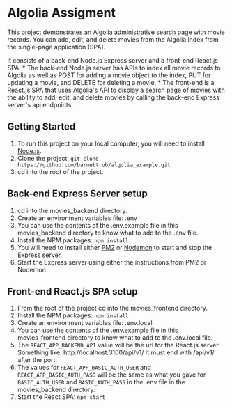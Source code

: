 # Algolia Assigment

<p>This project demonstrates an Algolia administrative search page with movie records.  You can add, edit, and delete movies from the Algolia index from the single-page application (SPA).</p>

<p>It consists of a back-end Node.js Express server and a front-end React.js SPA.  
* The back-end Node.js server has APIs to index all movie records to Algolia as well as POST for adding a movie object to the index, PUT for updating a movie, and DELETE for deleting a movie.  
* The front-end is a React.js SPA that uses Algolia's API to display a search page of movies with the ability to add, edit, and delete movies by calling the back-end Express server's api endpoints.
</p>

## Getting Started

1. To run this project on your local computer, you will need to install [Node.js](https://nodejs.org/en/).
2. Clone the project: `git clone https://github.com/barnettrob/algolia_example.git`
3. cd into the root of the project.

## Back-end Express Server setup

1. cd into the movies_backend directory.
2. Create an environment variables file: .env
3. You can use the contents of the .env.example file in this movies_backend directory to know what to add to the .env file.
4. Install the NPM packages: `npm install`
5. You will need to install either [PM2](https://pm2.keymetrics.io/docs/usage/monitoring/) or [Nodemon](https://nodemon.io/) to start and stop the Express server.
6. Start the Express server using either the instructions from PM2 or Nodemon.

## Front-end React.js SPA setup

1. From the root of the project cd into the movies_frontend directory.
2. Install the NPM packages: `npm install`
3. Create an environment variables file: .env.local
4. You can use the contents of the .env.example file in this movies_frontend directory to know what to add to the .env.local file.
5. The `REACT_APP_BACKEND_API` value will be the url for the React.js server. Something like: http://localhost:3100/api/v1/ It must end with /api/v1/ after the port.
6. The values for `REACT_APP_BASIC_AUTH_USER` and `REACT_APP_BASIC_AUTH_PASS` will be the same as what you gave for `BASIC_AUTH_USER` and `BASIC_AUTH_PASS` in the .env file in the movies_backend directory.
7. Start the React SPA: `npm start`

